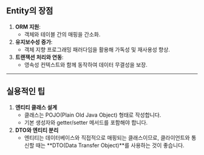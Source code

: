 ## Entity의 장점
1. **ORM 지원**:
    - 객체와 테이블 간의 매핑을 간소화.
2. **유지보수성 증가**:
    - 객체 지향 프로그래밍 패러다임을 활용해 가독성 및 재사용성 향상.
3. **트랜잭션 처리와 연동**:
    - 영속성 컨텍스트와 함께 동작하여 데이터 무결성을 보장.

---
## 실용적인 팁

1. **엔티티 클래스 설계**
    - 클래스는 POJO(Plain Old Java Object) 형태로 작성합니다.
    - 기본 생성자와 getter/setter 메서드를 포함해야 합니다.
2. **DTO와 엔티티 분리**
    - 엔티티는 데이터베이스와 직접적으로 매핑되는 클래스이므로, 클라이언트와 통신할 때는 **DTO(Data Transfer Object)**를 사용하는 것이 좋습니다.